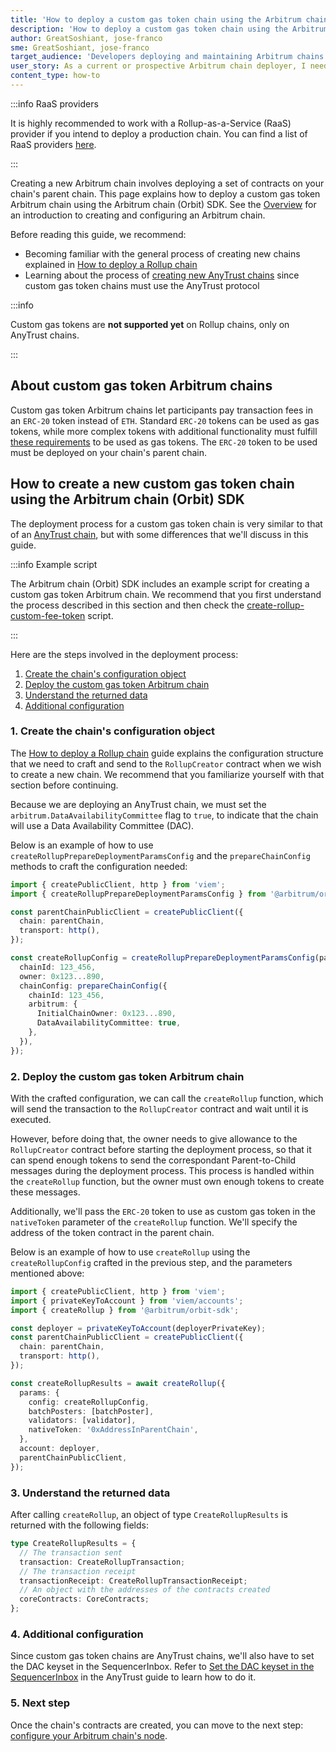```yaml
---
title: 'How to deploy a custom gas token chain using the Arbitrum chain (Orbit) SDK'
description: 'How to deploy a custom gas token chain using the Arbitrum chain (Orbit) SDK'
author: GreatSoshiant, jose-franco
sme: GreatSoshiant, jose-franco
target_audience: 'Developers deploying and maintaining Arbitrum chains.'
user_story: As a current or prospective Arbitrum chain deployer, I need to understand how to deploy a custom gas token chain using the Arbitrum chain (Orbit) SDK.
content_type: how-to
---
```


:::info RaaS providers

It is highly recommended to work with a Rollup-as-a-Service (RaaS) provider if you intend to deploy a production chain. You can find a list of RaaS providers [here](/launch-arbitrum-chain/06-third-party-integrations/02-third-party-providers.md#rollup-as-a-service-raas-providers).

:::

Creating a new Arbitrum chain involves deploying a set of contracts on your chain's <a data-quicklook-from="parent-chain">parent chain</a>. This page explains how to deploy a custom gas token Arbitrum chain using the Arbitrum chain (Orbit) SDK. See the [Overview](/launch-arbitrum-chain/arbitrum-chain-sdk-introduction.md) for an introduction to creating and configuring an Arbitrum chain.

Before reading this guide, we recommend:

- Becoming familiar with the general process of creating new chains explained in [How to deploy a Rollup chain](/launch-arbitrum-chain/03-deploy-an-arbitrum-chain/02-deploying-rollup-chain.md)
- Learning about the process of [creating new AnyTrust chains](/launch-arbitrum-chain/03-deploy-an-arbitrum-chain/03-deploying-anytrust-chain.md) since custom gas token chains must use the <a data-quicklook-from="arbitrum-anytrust-chain">AnyTrust protocol</a>

:::info

Custom gas tokens are **not supported yet** on Rollup chains, only on AnyTrust chains.

:::

## About custom gas token Arbitrum chains

Custom gas token Arbitrum chains let participants pay transaction fees in an `ERC-20` token instead of `ETH`. Standard `ERC-20` tokens can be used as gas tokens, while more complex tokens with additional functionality must fulfill [these requirements](/launch-arbitrum-chain/02-configure-your-chain/common-configurations/01-use-a-custom-gas-token-anytrust.mdx#requirements-of-the-custom-gas-token) to be used as gas tokens. The `ERC-20` token to be used must be deployed on your chain's parent chain.

## How to create a new custom gas token chain using the Arbitrum chain (Orbit) SDK

The deployment process for a custom gas token chain is very similar to that of an [AnyTrust chain](/launch-arbitrum-chain/03-deploy-an-arbitrum-chain/03-deploying-anytrust-chain.md), but with some differences that we'll discuss in this guide.

:::info Example script

The Arbitrum chain (Orbit) SDK includes an example script for creating a custom gas token Arbitrum chain. We recommend that you first understand the process described in this section and then check the [create-rollup-custom-fee-token](https://github.com/OffchainLabs/arbitrum-orbit-sdk/blob/main/examples/create-rollup-custom-fee-token/index.ts) script.

:::

Here are the steps involved in the deployment process:

1. [Create the chain's configuration object](#1-create-the-chains-configuration-object)
2. [Deploy the custom gas token Arbitrum chain](#2-deploy-the-custom-gas-token-arbitrum-chain)
3. [Understand the returned data](#3-understand-the-returned-data)
4. [Additional configuration](#4-additional-configuration)

### 1. Create the chain's configuration object

The [How to deploy a Rollup chain](/launch-arbitrum-chain/03-deploy-an-arbitrum-chain/02-deploying-rollup-chain.md#parameters-used-when-deploying-a-new-chain) guide explains the configuration structure that we need to craft and send to the `RollupCreator` contract when we wish to create a new chain. We recommend that you familiarize yourself with that section before continuing.

Because we are deploying an AnyTrust chain, we must set the `arbitrum.DataAvailabilityCommittee` flag to `true`, to indicate that the chain will use a Data Availability Committee (DAC).

Below is an example of how to use `createRollupPrepareDeploymentParamsConfig` and the `prepareChainConfig` methods to craft the configuration needed:

```typescript
import { createPublicClient, http } from 'viem';
import { createRollupPrepareDeploymentParamsConfig } from '@arbitrum/orbit-sdk';

const parentChainPublicClient = createPublicClient({
  chain: parentChain,
  transport: http(),
});

const createRollupConfig = createRollupPrepareDeploymentParamsConfig(parentChainPublicClient, {
  chainId: 123_456,
  owner: 0x123...890,
  chainConfig: prepareChainConfig({
    chainId: 123_456,
    arbitrum: {
      InitialChainOwner: 0x123...890,
      DataAvailabilityCommittee: true,
    },
  }),
});
```

### 2. Deploy the custom gas token Arbitrum chain

With the crafted configuration, we can call the `createRollup` function, which will send the transaction to the `RollupCreator` contract and wait until it is executed.

However, before doing that, the owner needs to give allowance to the `RollupCreator` contract before starting the deployment process, so that it can spend enough tokens to send the correspondant Parent-to-Child messages during the deployment process. This process is handled within the `createRollup` function, but the owner must own enough tokens to create these messages.

Additionally, we'll pass the `ERC-20` token to use as custom gas token in the `nativeToken` parameter of the `createRollup` function. We'll specify the address of the token contract in the parent chain.

Below is an example of how to use `createRollup` using the `createRollupConfig` crafted in the previous step, and the parameters mentioned above:

```typescript
import { createPublicClient, http } from 'viem';
import { privateKeyToAccount } from 'viem/accounts';
import { createRollup } from '@arbitrum/orbit-sdk';

const deployer = privateKeyToAccount(deployerPrivateKey);
const parentChainPublicClient = createPublicClient({
  chain: parentChain,
  transport: http(),
});

const createRollupResults = await createRollup({
  params: {
    config: createRollupConfig,
    batchPosters: [batchPoster],
    validators: [validator],
    nativeToken: '0xAddressInParentChain',
  },
  account: deployer,
  parentChainPublicClient,
});
```

### 3. Understand the returned data

After calling `createRollup`, an object of type `CreateRollupResults` is returned with the following fields:

```typescript
type CreateRollupResults = {
  // The transaction sent
  transaction: CreateRollupTransaction;
  // The transaction receipt
  transactionReceipt: CreateRollupTransactionReceipt;
  // An object with the addresses of the contracts created
  coreContracts: CoreContracts;
};
```

### 4. Additional configuration

Since custom gas token chains are AnyTrust chains, we'll also have to set the DAC keyset in the SequencerInbox. Refer to [Set the DAC keyset in the SequencerInbox](/launch-arbitrum-chain/03-deploy-an-arbitrum-chain/03-deploying-anytrust-chain.md#4-set-the-dac-keyset-in-the-sequencerinbox) in the AnyTrust guide to learn how to do it.

### 5. Next step

Once the chain's contracts are created, you can move to the next step: [configure your Arbitrum chain's node](/launch-arbitrum-chain/how-tos/arbitrum-chain-sdk-preparing-node-config.md).
